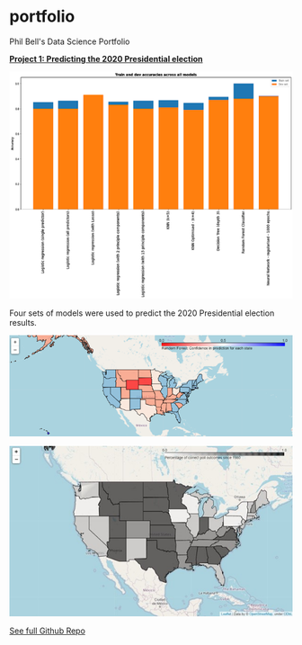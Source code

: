 # portfolio
Phil Bell's Data Science Portfolio


[**Project 1: Predicting the 2020 Presidential election**](https://github.com/pfvbell/president)

![](/images/Graph_of_Predictors.png)

Four sets of models were used to predict the 2020 Presidential election results.

![](/images/rf_preds_map_2.png)

![](/images/strike_rate_map.jpg)

[See full Github Repo](https://github.com/pfvbell/president)



